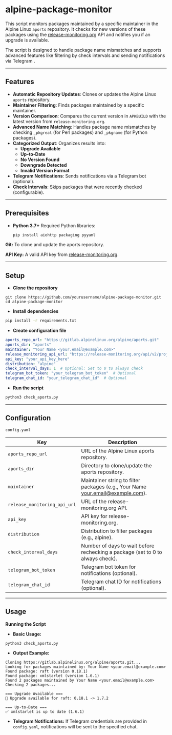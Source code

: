 # alpine-package-monitor
This script monitors packages maintained by a specific maintainer in the Alpine Linux `aports` repository. It checks for new versions of these packages using the [release-monitoring.org](https://release-monitoring.org/) API and notifies you if an upgrade is available. 

The script is designed to handle package name mismatches and supports advanced features like filtering by check intervals and sending notifications via Telegram .

---

## Features

- **Automatic Repository Updates**: Clones or updates the Alpine Linux `aports` repository.
- **Maintainer Filtering**: Finds packages maintained by a specific maintainer.
- **Version Comparison**: Compares the current version in `APKBUILD` with the latest version from `release-monitoring.org`.
- **Advanced Name Matching**: Handles package name mismatches by checking `_pkgreal` (for Perl packages) and `_pkgname` (for Python packages).
- **Categorized Output**: Organizes results into:
  - **Upgrade Available**
  - **Up-to-Date**
  - **No Version Found**
  - **Downgrade Detected**
  - **Invalid Version Format**
- **Telegram Notifications**: Sends notifications via a Telegram bot (optional).
- **Check Intervals**: Skips packages that were recently checked (configurable).

---

## Prerequisites

- **Python 3.7+**
  Required Python libraries:
  ```bash
  pip install aiohttp packaging pyyaml
  ```

**Git:** To clone and update the aports repository.

**API Key:** A valid API key from [release-monitoring.org](https://release-monitoring.org/).

---

## Setup
- **Clone the repository**
```
git clone https://github.com/yourusername/alpine-package-monitor.git
cd alpine-package-monitor
```
- **Install dependencies**
```bash
pip install -r requirements.txt
```
- **Create configuration file**
```yaml
aports_repo_url: "https://gitlab.alpinelinux.org/alpine/aports.git"
aports_dir: "aports"
maintainer: "Your Name <your.email@example.com>"
release_monitoring_api_url: "https://release-monitoring.org/api/v2/projects/"
api_key: "your_api_key_here"
distribution: "alpine"
check_interval_days: 1  # Optional: Set to 0 to always check
telegram_bot_token: "your_telegram_bot_token"  # Optional
telegram_chat_id: "your_telegram_chat_id"  # Optional
```
- **Run the script**
```bash
python3 check_aports.py
```

---

## Configuration

```config.yaml```

| **Key** | **Description** |
| --- | --- |
|```aports_repo_url```|	URL of the Alpine Linux aports repository.|
|```aports_dir```|	Directory to clone/update the aports repository.|
|```maintainer```|	Maintainer string to filter packages (e.g., Your Name <your.email@example.com>).|
|```release_monitoring_api_url```|	URL of the release-monitoring.org API.|
|```api_key```|	API key for release-monitoring.org.|
|```distribution```|	Distribution to filter packages (e.g., alpine).|
|```check_interval_days```|	Number of days to wait before rechecking a package (set to 0 to always check).|
|```telegram_bot_token```|	Telegram bot token for notifications (optional).|
|```telegram_chat_id```|	Telegram chat ID for notifications (optional).|

---

## Usage

**Running the Script**
- **Basic Usage:**

```bash
python3 check_aports.py
```
- **Output Example:**
```
Cloning https://gitlab.alpinelinux.org/alpine/aports.git...
Looking for packages maintained by: Your Name <your.email@example.com>
Found package: raft (version 0.18.1)
Found package: xmlstarlet (version 1.6.1)
Found 2 packages maintained by Your Name <your.email@example.com>
Checking 2 packages...

=== Upgrade Available ===
🚀 Upgrade available for raft: 0.18.1 -> 1.7.2

=== Up-to-Date ===
✅ xmlstarlet is up to date (1.6.1)
```

- **Telegram Notifications:**
If Telegram credentials are provided in ```config.yaml```, notifications will be sent to the specified chat.

